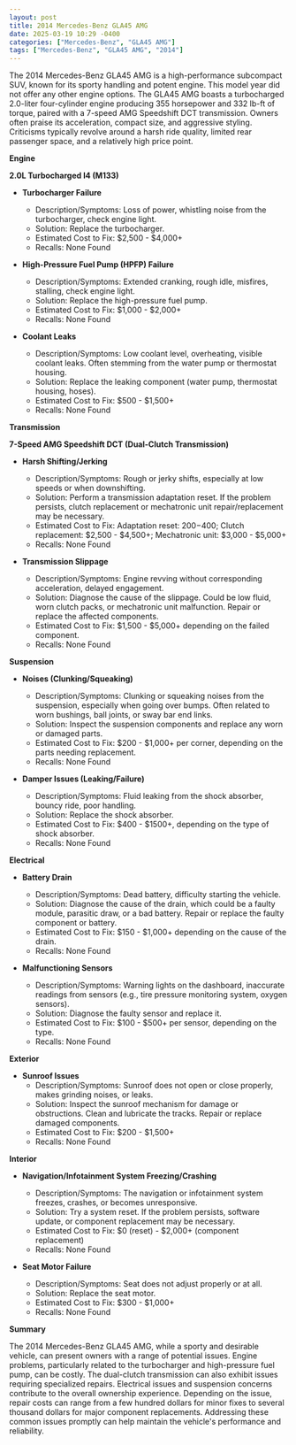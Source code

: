 ```yaml
---
layout: post
title: 2014 Mercedes-Benz GLA45 AMG
date: 2025-03-19 10:29 -0400
categories: ["Mercedes-Benz", "GLA45 AMG"]
tags: ["Mercedes-Benz", "GLA45 AMG", "2014"]
---
```

The 2014 Mercedes-Benz GLA45 AMG is a high-performance subcompact SUV, known for its sporty handling and potent engine. This model year did not offer any other engine options. The GLA45 AMG boasts a turbocharged 2.0-liter four-cylinder engine producing 355 horsepower and 332 lb-ft of torque, paired with a 7-speed AMG Speedshift DCT transmission. Owners often praise its acceleration, compact size, and aggressive styling. Criticisms typically revolve around a harsh ride quality, limited rear passenger space, and a relatively high price point.

**Engine**

**2.0L Turbocharged I4 (M133)**

*   **Turbocharger Failure**
    *   Description/Symptoms: Loss of power, whistling noise from the turbocharger, check engine light.
    *   Solution: Replace the turbocharger.
    *   Estimated Cost to Fix: $2,500 - $4,000+
    *   Recalls: None Found

*   **High-Pressure Fuel Pump (HPFP) Failure**
    *   Description/Symptoms: Extended cranking, rough idle, misfires, stalling, check engine light.
    *   Solution: Replace the high-pressure fuel pump.
    *   Estimated Cost to Fix: $1,000 - $2,000+
    *   Recalls: None Found

*   **Coolant Leaks**
    *   Description/Symptoms: Low coolant level, overheating, visible coolant leaks. Often stemming from the water pump or thermostat housing.
    *   Solution: Replace the leaking component (water pump, thermostat housing, hoses).
    *   Estimated Cost to Fix: $500 - $1,500+
    *   Recalls: None Found

**Transmission**

**7-Speed AMG Speedshift DCT (Dual-Clutch Transmission)**

*   **Harsh Shifting/Jerking**
    *   Description/Symptoms: Rough or jerky shifts, especially at low speeds or when downshifting.
    *   Solution: Perform a transmission adaptation reset. If the problem persists, clutch replacement or mechatronic unit repair/replacement may be necessary.
    *   Estimated Cost to Fix: Adaptation reset: $200-$400; Clutch replacement: $2,500 - $4,500+; Mechatronic unit: $3,000 - $5,000+
    *   Recalls: None Found

*   **Transmission Slippage**
    *   Description/Symptoms: Engine revving without corresponding acceleration, delayed engagement.
    *   Solution: Diagnose the cause of the slippage. Could be low fluid, worn clutch packs, or mechatronic unit malfunction. Repair or replace the affected components.
    *   Estimated Cost to Fix: $1,500 - $5,000+ depending on the failed component.
    *   Recalls: None Found

**Suspension**

*   **Noises (Clunking/Squeaking)**
    *   Description/Symptoms: Clunking or squeaking noises from the suspension, especially when going over bumps. Often related to worn bushings, ball joints, or sway bar end links.
    *   Solution: Inspect the suspension components and replace any worn or damaged parts.
    *   Estimated Cost to Fix: $200 - $1,000+ per corner, depending on the parts needing replacement.
    *   Recalls: None Found

*   **Damper Issues (Leaking/Failure)**
    * Description/Symptoms: Fluid leaking from the shock absorber, bouncy ride, poor handling.
    * Solution: Replace the shock absorber.
    * Estimated Cost to Fix: $400 - $1500+, depending on the type of shock absorber.
    * Recalls: None Found

**Electrical**

*   **Battery Drain**
    *   Description/Symptoms: Dead battery, difficulty starting the vehicle.
    *   Solution: Diagnose the cause of the drain, which could be a faulty module, parasitic draw, or a bad battery. Repair or replace the faulty component or battery.
    *   Estimated Cost to Fix: $150 - $1,000+ depending on the cause of the drain.
    *   Recalls: None Found

*   **Malfunctioning Sensors**
    *   Description/Symptoms: Warning lights on the dashboard, inaccurate readings from sensors (e.g., tire pressure monitoring system, oxygen sensors).
    *   Solution: Diagnose the faulty sensor and replace it.
    *   Estimated Cost to Fix: $100 - $500+ per sensor, depending on the type.
    *   Recalls: None Found

**Exterior**

*   **Sunroof Issues**
    * Description/Symptoms: Sunroof does not open or close properly, makes grinding noises, or leaks.
    * Solution: Inspect the sunroof mechanism for damage or obstructions. Clean and lubricate the tracks. Repair or replace damaged components.
    * Estimated Cost to Fix: $200 - $1,500+
    * Recalls: None Found

**Interior**

*   **Navigation/Infotainment System Freezing/Crashing**
    *   Description/Symptoms: The navigation or infotainment system freezes, crashes, or becomes unresponsive.
    *   Solution: Try a system reset. If the problem persists, software update, or component replacement may be necessary.
    *   Estimated Cost to Fix: $0 (reset) - $2,000+ (component replacement)
    *   Recalls: None Found

*   **Seat Motor Failure**
    *   Description/Symptoms: Seat does not adjust properly or at all.
    *   Solution: Replace the seat motor.
    *   Estimated Cost to Fix: $300 - $1,000+
    *   Recalls: None Found

**Summary**

The 2014 Mercedes-Benz GLA45 AMG, while a sporty and desirable vehicle, can present owners with a range of potential issues. Engine problems, particularly related to the turbocharger and high-pressure fuel pump, can be costly. The dual-clutch transmission can also exhibit issues requiring specialized repairs. Electrical issues and suspension concerns contribute to the overall ownership experience. Depending on the issue, repair costs can range from a few hundred dollars for minor fixes to several thousand dollars for major component replacements. Addressing these common issues promptly can help maintain the vehicle's performance and reliability.

